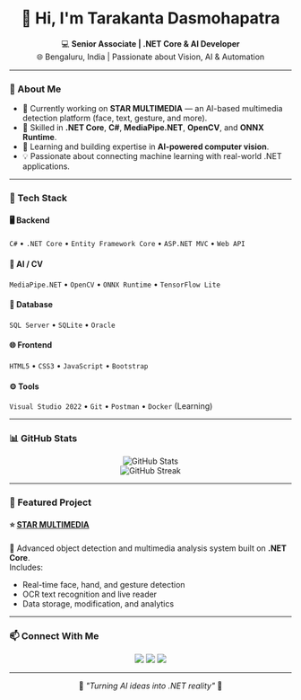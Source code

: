<h1 align="center">👋 Hi, I'm Tarakanta Dasmohapatra</h1>

<p align="center">
  💻 <b>Senior Associate | .NET Core & AI Developer</b><br>
  🌐 Bengaluru, India | Passionate about Vision, AI & Automation
</p>

---

### 🚀 About Me
- 🔭 Currently working on **STAR MULTIMEDIA** — an AI-based multimedia detection platform (face, text, gesture, and more).
- 🧠 Skilled in **.NET Core**, **C#**, **MediaPipe.NET**, **OpenCV**, and **ONNX Runtime**.
- 🌱 Learning and building expertise in **AI-powered computer vision**.
- 💡 Passionate about connecting machine learning with real-world .NET applications.

---

### 🧰 Tech Stack

#### 🖥️ Backend
`C#` • `.NET Core` • `Entity Framework Core` • `ASP.NET MVC` • `Web API`

#### 🧠 AI / CV
`MediaPipe.NET` • `OpenCV` • `ONNX Runtime` • `TensorFlow Lite`

#### 💾 Database
`SQL Server` • `SQLite` • `Oracle`

#### 🌐 Frontend
`HTML5` • `CSS3` • `JavaScript` • `Bootstrap`

#### ⚙️ Tools
`Visual Studio 2022` • `Git` • `Postman` • `Docker` (Learning)

---

### 📊 GitHub Stats
<p align="center">
  <img src="https://github-readme-stats.vercel.app/api?username=tdmohapatra&show_icons=true&theme=tokyonight" alt="GitHub Stats" />
  <br>
  <img src="https://github-readme-streak-stats.herokuapp.com?user=tdmohapatra&theme=tokyonight" alt="GitHub Streak" />
</p>

---

### 🧩 Featured Project
#### ⭐ [STAR MULTIMEDIA](https://github.com/tdmohapatra/STAR_MULTIMEDIA)
🎥 Advanced object detection and multimedia analysis system built on **.NET Core**.  
Includes:
- Real-time face, hand, and gesture detection  
- OCR text recognition and live reader  
- Data storage, modification, and analytics  

---

### 📫 Connect With Me
<p align="center">
  <a href="mailto:tmohapatra111@gmail.com"><img src="https://img.shields.io/badge/Email-D14836?style=for-the-badge&logo=gmail&logoColor=white"/></a>
  <a href="linkedin.com/in/tarakanta-dasmohapatra-081997"><img src="https://img.shields.io/badge/LinkedIn-0077B5?style=for-the-badge&logo=linkedin&logoColor=white"/></a>
  <a href="https://github.com/tdmohaptra"><img src="https://img.shields.io/badge/GitHub-100000?style=for-the-badge&logo=github&logoColor=white"/></a>
</p>

---

<p align="center">
  🔹 <i>"Turning AI ideas into .NET reality"</i> 🔹
</p>
